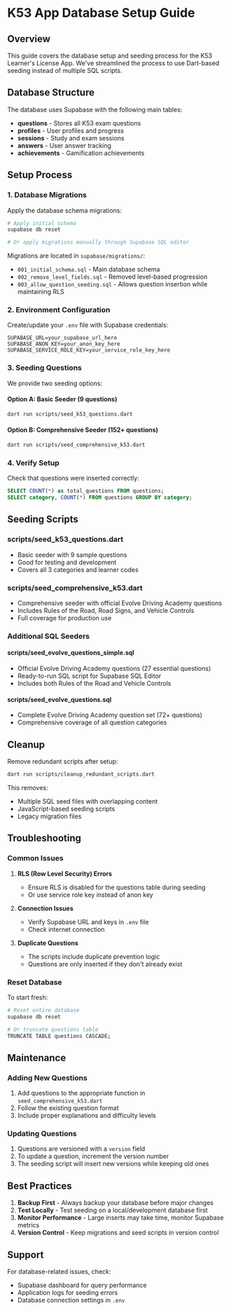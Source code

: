 # K53 App Database Setup Guide

## Overview

This guide covers the database setup and seeding process for the K53 Learner's License App. We've streamlined the process to use Dart-based seeding instead of multiple SQL scripts.

## Database Structure

The database uses Supabase with the following main tables:

- **questions** - Stores all K53 exam questions
- **profiles** - User profiles and progress
- **sessions** - Study and exam sessions
- **answers** - User answer tracking
- **achievements** - Gamification achievements

## Setup Process

### 1. Database Migrations

Apply the database schema migrations:

```bash
# Apply initial schema
supabase db reset

# Or apply migrations manually through Supabase SQL editor
```

Migrations are located in `supabase/migrations/`:
- `001_initial_schema.sql` - Main database schema
- `002_remove_level_fields.sql` - Removed level-based progression
- `003_allow_question_seeding.sql` - Allows question insertion while maintaining RLS

### 2. Environment Configuration

Create/update your `.env` file with Supabase credentials:

```env
SUPABASE_URL=your_supabase_url_here
SUPABASE_ANON_KEY=your_anon_key_here
SUPABASE_SERVICE_ROLE_KEY=your_service_role_key_here
```

### 3. Seeding Questions

We provide two seeding options:

#### Option A: Basic Seeder (9 questions)
```bash
dart run scripts/seed_k53_questions.dart
```

#### Option B: Comprehensive Seeder (152+ questions)
```bash
dart run scripts/seed_comprehensive_k53.dart
```

### 4. Verify Setup

Check that questions were inserted correctly:

```sql
SELECT COUNT(*) as total_questions FROM questions;
SELECT category, COUNT(*) FROM questions GROUP BY category;
```

## Seeding Scripts

### scripts/seed_k53_questions.dart
- Basic seeder with 9 sample questions
- Good for testing and development
- Covers all 3 categories and learner codes

### scripts/seed_comprehensive_k53.dart
- Comprehensive seeder with official Evolve Driving Academy questions
- Includes Rules of the Road, Road Signs, and Vehicle Controls
- Full coverage for production use

### Additional SQL Seeders

#### scripts/seed_evolve_questions_simple.sql
- Official Evolve Driving Academy questions (27 essential questions)
- Ready-to-run SQL script for Supabase SQL Editor
- Includes both Rules of the Road and Vehicle Controls

#### scripts/seed_evolve_questions.sql
- Complete Evolve Driving Academy question set (72+ questions)
- Comprehensive coverage of all question categories

## Cleanup

Remove redundant scripts after setup:

```bash
dart run scripts/cleanup_redundant_scripts.dart
```

This removes:
- Multiple SQL seed files with overlapping content
- JavaScript-based seeding scripts
- Legacy migration files

## Troubleshooting

### Common Issues

1. **RLS (Row Level Security) Errors**
   - Ensure RLS is disabled for the questions table during seeding
   - Or use service role key instead of anon key

2. **Connection Issues**
   - Verify Supabase URL and keys in `.env` file
   - Check internet connection

3. **Duplicate Questions**
   - The scripts include duplicate prevention logic
   - Questions are only inserted if they don't already exist

### Reset Database

To start fresh:

```bash
# Reset entire database
supabase db reset

# Or truncate questions table
TRUNCATE TABLE questions CASCADE;
```

## Maintenance

### Adding New Questions

1. Add questions to the appropriate function in `seed_comprehensive_k53.dart`
2. Follow the existing question format
3. Include proper explanations and difficulty levels

### Updating Questions

1. Questions are versioned with a `version` field
2. To update a question, increment the version number
3. The seeding script will insert new versions while keeping old ones

## Best Practices

1. **Backup First** - Always backup your database before major changes
2. **Test Locally** - Test seeding on a local/development database first
3. **Monitor Performance** - Large inserts may take time, monitor Supabase metrics
4. **Version Control** - Keep migrations and seed scripts in version control

## Support

For database-related issues, check:
- Supabase dashboard for query performance
- Application logs for seeding errors
- Database connection settings in `.env`